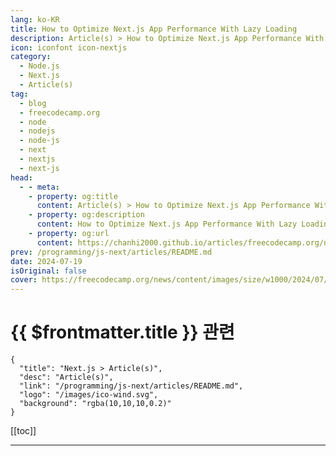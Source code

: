 ```yaml
---
lang: ko-KR
title: How to Optimize Next.js App Performance With Lazy Loading
description: Article(s) > How to Optimize Next.js App Performance With Lazy Loading
icon: iconfont icon-nextjs
category: 
  - Node.js
  - Next.js
  - Article(s)
tag: 
  - blog
  - freecodecamp.org
  - node
  - nodejs
  - node-js
  - next
  - nextjs
  - next-js
head:
  - - meta:
    - property: og:title
      content: Article(s) > How to Optimize Next.js App Performance With Lazy Loading
    - property: og:description
      content: How to Optimize Next.js App Performance With Lazy Loading
    - property: og:url
      content: https://chanhi2000.github.io/articles/freecodecamp.org/next-js-performance-optimization.html
prev: /programming/js-next/articles/README.md
date: 2024-07-19
isOriginal: false
cover: https://freecodecamp.org/news/content/images/size/w1000/2024/07/lazyloading-next.js.png
---
```


# {{ $frontmatter.title }} 관련

```component VPCard
{
  "title": "Next.js > Article(s)",
  "desc": "Article(s)",
  "link": "/programming/js-next/articles/README.md",
  "logo": "/images/ico-wind.svg",
  "background": "rgba(10,10,10,0.2)"
}
```

[[toc]]

---

<SiteInfo
  name="How to Optimize Next.js App Performance With Lazy Loading"
  desc="People don't like using slow applications. And the initial load time matters a lot for web applications and websites.  An application that takes more than 3 seconds to load is considered slow and may cause users to leave the application or website. Next.js is a React-based framework you can..."
  url="https://freecodecamp.org/news/next-js-performance-optimization/"
  logo="https://cdn.freecodecamp.org/universal/favicons/favicon.ico"
  preview="https://freecodecamp.org/news/content/images/size/w1000/2024/07/lazyloading-next.js.png"/>

<!-- TODO: 작성 -->

